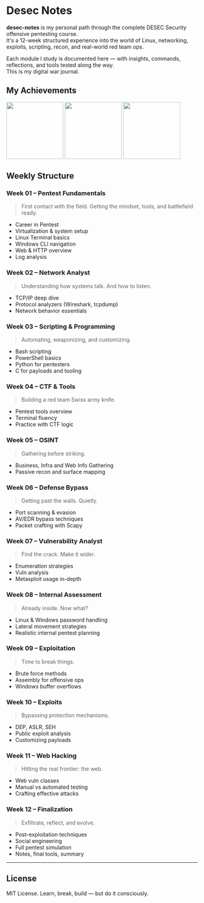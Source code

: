 # Desec Notes

**desec-notes** is my personal path through the complete DESEC Security offensive pentesting course.  
It's a 12-week structured experience into the world of Linux, networking, exploits, scripting, recon, and real-world red team ops.

Each module I study is documented here — with insights, commands, reflections, and tools tested along the way.  
This is my digital war journal.

## My Achievements

<div align="left">
  <img src="https://academy.desecsecurity.com/uploads/badges/skill_pentest_fundamentals_pro.png" width="150"/>
  <img src="https://academy.desecsecurity.com/uploads/badges/network_analyst_pro.png" width="150"/>
  <img src="https://academy.desecsecurity.com/uploads/badges/skill_ctf_player_pro.png" width="150"/>
</div>

## Weekly Structure

### Week 01 – Pentest Fundamentals
> First contact with the field. Getting the mindset, tools, and battlefield ready.

- Career in Pentest
- Virtualization & system setup
- Linux Terminal basics
- Windows CLI navigation
- Web & HTTP overview
- Log analysis

### Week 02 – Network Analyst
> Understanding how systems talk. And how to listen.

- TCP/IP deep dive
- Protocol analyzers (Wireshark, tcpdump)
- Network behavior essentials

### Week 03 – Scripting & Programming
> Automating, weaponizing, and customizing.

- Bash scripting
- PowerShell basics
- Python for pentesters
- C for payloads and tooling

### Week 04 – CTF & Tools
> Building a red team Swiss army knife.

- Pentest tools overview
- Terminal fluency
- Practice with CTF logic

### Week 05 – OSINT
> Gathering before striking.

- Business, Infra and Web Info Gathering
- Passive recon and surface mapping

### Week 06 – Defense Bypass
> Getting past the walls. Quietly.

- Port scanning & evasion
- AV/EDR bypass techniques
- Packet crafting with Scapy

### Week 07 – Vulnerability Analyst
> Find the crack. Make it wider.

- Enumeration strategies
- Vuln analysis
- Metasploit usage in-depth

### Week 08 – Internal Assessment
> Already inside. Now what?

- Linux & Windows password handling
- Lateral movement strategies
- Realistic internal pentest planning

### Week 09 – Exploitation
> Time to break things.

- Brute force methods
- Assembly for offensive ops
- Windows buffer overflows

### Week 10 – Exploits
> Bypassing protection mechanisms.

- DEP, ASLR, SEH
- Public exploit analysis
- Customizing payloads

### Week 11 – Web Hacking
> Hitting the real frontier: the web.

- Web vuln classes
- Manual vs automated testing
- Crafting effective attacks

### Week 12 – Finalization
> Exfiltrate, reflect, and evolve.

- Post-exploitation techniques
- Social engineering
- Full pentest simulation
- Notes, final tools, summary

---

## License

MIT License. Learn, break, build — but do it consciously.
